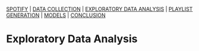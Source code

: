 [SPOTIFY](https://lovespotify.github.io/) | [DATA COLLECTION](https://lovespotify.github.io/data) | [EXPLORATORY DATA ANALYSIS](https://lovespotify.github.io/eda) | [PLAYLIST GENERATION](https://lovespotify.github.io/playlistgeneration) | [MODELS](https://lovespotify.github.io/models) | [CONCLUSION](https://lovespotify.github.io/conclusions)

# Exploratory Data Analysis

